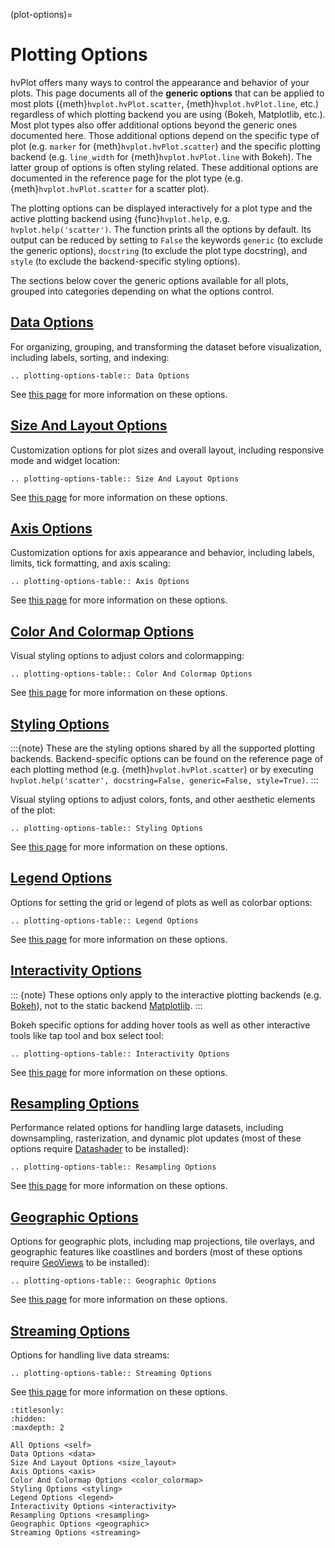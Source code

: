 (plot-options)=

# Plotting Options

hvPlot offers many ways to control the appearance and behavior of your plots. This page documents all of the **generic options** that can be applied to most plots ({meth}`hvplot.hvPlot.scatter`, {meth}`hvplot.hvPlot.line`, etc.) regardless of which plotting backend you are using (Bokeh, Matplotlib, etc.). Most plot types also offer additional options beyond the generic ones documented here. Those additional options depend on the specific type of plot (e.g. `marker` for {meth}`hvplot.hvPlot.scatter`) and the specific plotting backend (e.g. `line_width` for {meth}`hvplot.hvPlot.line` with Bokeh). The latter group of options is often styling related. These additional options are documented in the reference page for the plot type (e.g. {meth}`hvplot.hvPlot.scatter` for a scatter plot).

The plotting options can be displayed interactively for a plot type and the active plotting backend using {func}`hvplot.help`, e.g. `hvplot.help('scatter')`. The function prints all the options by default. Its output can be reduced by setting to `False` the keywords `generic` (to exclude the generic options), `docstring` (to exclude the plot type docstring), and `style` (to exclude the backend-specific styling options).

The sections below cover the generic options available for all plots, grouped into categories depending on what the options control.

## [Data Options](./data)

For organizing, grouping, and transforming the dataset before visualization, including labels, sorting, and indexing:

```{eval-rst}
.. plotting-options-table:: Data Options
```

See [this page](./data) for more information on these options.

## [Size And Layout Options](./size_layout)

Customization options for plot sizes and overall layout, including responsive mode and widget location:

```{eval-rst}
.. plotting-options-table:: Size And Layout Options
```

See [this page](./size_layout) for more information on these options.

## [Axis Options](./axis)

Customization options for axis appearance and behavior, including labels, limits, tick formatting, and axis scaling:

```{eval-rst}
.. plotting-options-table:: Axis Options
```

See [this page](./axis) for more information on these options.

## [Color And Colormap Options](./color_colormap)

Visual styling options to adjust colors and colormapping:

```{eval-rst}
.. plotting-options-table:: Color And Colormap Options
```

See [this page](./color_colormap) for more information on these options.

## [Styling Options](./styling)

:::{note}
These are the styling options shared by all the supported plotting backends. Backend-specific options can be found on the reference page of each plotting method (e.g. {meth}`hvplot.hvPlot.scatter`) or by executing `hvplot.help('scatter', docstring=False, generic=False, style=True)`.
:::

Visual styling options to adjust colors, fonts, and other aesthetic elements of the plot:

```{eval-rst}
.. plotting-options-table:: Styling Options
```

See [this page](./styling) for more information on these options.

## [Legend Options](./legend)

Options for setting the grid or legend of plots as well as colorbar options:

```{eval-rst}
.. plotting-options-table:: Legend Options
```

See [this page](./legend) for more information on these options.

## [Interactivity Options](./interactivity)

::: {note}
These options only apply to the interactive plotting backends (e.g. [Bokeh](plot-ext-bokeh)), not to the static backend [Matplotlib](plot-ext-matplotlib).
:::

Bokeh specific options for adding hover tools as well as other interactive tools like tap tool and box select tool:

```{eval-rst}
.. plotting-options-table:: Interactivity Options
```

See [this page](./interactivity) for more information on these options.

## [Resampling Options](./resampling)

Performance related options for handling large datasets, including downsampling, rasterization, and dynamic plot updates (most of these options require [Datashader](https://datashader.org/) to be installed):

```{eval-rst}
.. plotting-options-table:: Resampling Options
```

See [this page](./resampling) for more information on these options.

## [Geographic Options](./geographic)

Options for geographic plots, including map projections, tile overlays, and geographic features like coastlines and borders (most of these options require [GeoViews](https://geoviews.org) to be installed):

```{eval-rst}
.. plotting-options-table:: Geographic Options
```

See [this page](./geographic) for more information on these options.

## [Streaming Options](./streaming)

Options for handling live data streams:

```{eval-rst}
.. plotting-options-table:: Streaming Options
```

See [this page](./streaming) for more information on these options.

```{toctree}
:titlesonly:
:hidden:
:maxdepth: 2

All Options <self>
Data Options <data>
Size And Layout Options <size_layout>
Axis Options <axis>
Color And Colormap Options <color_colormap>
Styling Options <styling>
Legend Options <legend>
Interactivity Options <interactivity>
Resampling Options <resampling>
Geographic Options <geographic>
Streaming Options <streaming>
```
